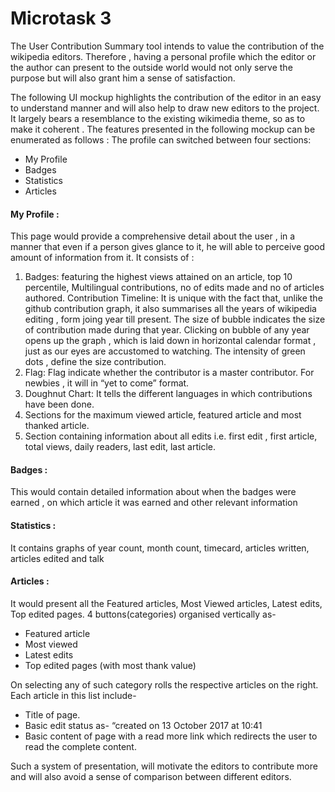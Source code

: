 # Microtask 3
The User Contribution Summary tool intends to value the contribution of the wikipedia editors. Therefore , having a personal profile which the editor or the author can present to the outside world would not only serve the purpose but will also grant him a sense of satisfaction. 

The following UI mockup highlights the contribution of the editor in an easy to understand manner and will also help to draw new editors to the project. It largely bears a resemblance to the existing wikimedia theme, so as to make it coherent . The features presented in the following mockup can be enumerated as follows :
The profile can switched between four sections:
- My Profile 
- Badges
- Statistics 
- Articles

#### My Profile :
This page would provide a comprehensive detail about the user , in a manner that even if a person gives glance to it, he will able to perceive good amount of information from it. It consists of : 
1. Badges: featuring the highest views attained on an article, top 10 percentile, Multilingual contributions, no of edits made and no of articles authored.
Contribution Timeline: It is unique with the fact that, unlike the github contribution graph, it also summarises all the years of wikipedia editing , form joing year till present. The size of bubble indicates the size of contribution made during that year. Clicking on bubble of any year opens up the graph , which is laid down in horizontal calendar format , just as our eyes are accustomed to watching. The intensity of green dots , define the size contribution. 
2. Flag: Flag indicate whether the contributor is a master contributor. For newbies , it will in “yet to come” format.
3. Doughnut Chart: It tells the different languages in which contributions have been done.
4. Sections for the maximum viewed article, featured article and most thanked article.
5. Section containing information about all edits i.e. first edit , first article, total views, daily readers, last edit, last article.

#### Badges : 
This would contain detailed information about when the badges were earned , on which article it was earned and other relevant information
 
#### Statistics : 
It contains graphs of year count, month count, timecard, articles written, articles edited and talk 
#### Articles :
It would present all the Featured articles, Most Viewed articles, Latest edits, Top edited pages.
4 buttons(categories) organised vertically as-
- Featured article
- Most viewed
- Latest edits
- Top edited pages (with most thank value)

On selecting any of such category rolls the respective articles on the right. Each article in this list include-
- Title of page.
- Basic edit status as- “created on 13 October 2017 at 10:41
- Basic content of page with a read more link which redirects the user to read the complete content.

Such a system of presentation, will motivate the editors to contribute more and will also avoid a sense of comparison between different editors.
